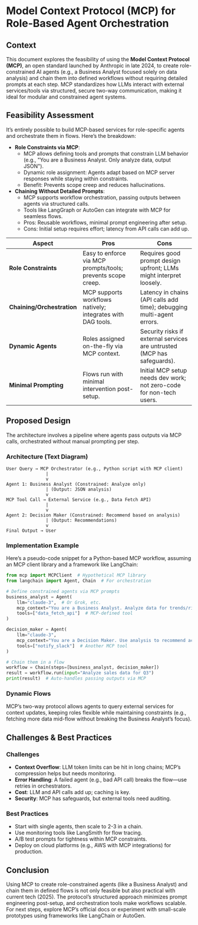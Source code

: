 # Model Context Protocol (MCP) for Role-Based Agent Orchestration

## Context
This document explores the feasibility of using the **Model Context Protocol (MCP)**, an open standard launched by Anthropic in late 2024, to create role-constrained AI agents (e.g., a Business Analyst focused solely on data analysis) and chain them into defined workflows without requiring detailed prompts at each step. MCP standardizes how LLMs interact with external services/tools via structured, secure two-way communication, making it ideal for modular and constrained agent systems.

## Feasibility Assessment
It’s entirely possible to build MCP-based services for role-specific agents and orchestrate them in flows. Here’s the breakdown:

- **Role Constraints via MCP**:
  - MCP allows defining tools and prompts that constrain LLM behavior (e.g., "You are a Business Analyst. Only analyze data, output JSON").
  - Dynamic role assignment: Agents adapt based on MCP server responses while staying within constraints.
  - Benefit: Prevents scope creep and reduces hallucinations.
- **Chaining Without Detailed Prompts**:
  - MCP supports workflow orchestration, passing outputs between agents via structured calls.
  - Tools like LangGraph or AutoGen can integrate with MCP for seamless flows.
  - Pros: Reusable workflows, minimal prompt engineering after setup.
  - Cons: Initial setup requires effort; latency from API calls can add up.

| Aspect | Pros | Cons |
|--------|------|------|
| **Role Constraints** | Easy to enforce via MCP prompts/tools; prevents scope creep. | Requires good prompt design upfront; LLMs might interpret loosely. |
| **Chaining/Orchestration** | MCP supports workflows natively; integrates with DAG tools. | Latency in chains (API calls add time); debugging multi-agent errors. |
| **Dynamic Agents** | Roles assigned on-the-fly via MCP context. | Security risks if external services are untrusted (MCP has safeguards). |
| **Minimal Prompting** | Flows run with minimal intervention post-setup. | Initial MCP setup needs dev work; not zero-code for non-tech users. |

## Proposed Design
The architecture involves a pipeline where agents pass outputs via MCP calls, orchestrated without manual prompting per step.

### Architecture (Text Diagram)
```
User Query → MCP Orchestrator (e.g., Python script with MCP client)
               |
               v
Agent 1: Business Analyst (Constrained: Analyze only)
               | (Output: JSON analysis)
               v
MCP Tool Call → External Service (e.g., Data Fetch API)
               |
               v
Agent 2: Decision Maker (Constrained: Recommend based on analysis)
               | (Output: Recommendations)
               v
Final Output → User
```

### Implementation Example
Here’s a pseudo-code snippet for a Python-based MCP workflow, assuming an MCP client library and a framework like LangChain:

```python
from mcp import MCPClient  # Hypothetical MCP library
from langchain import Agent, Chain  # For orchestration

# Define constrained agents via MCP prompts
business_analyst = Agent(
    llm="claude-3",  # Or Grok, etc.
    mcp_context="You are a Business Analyst. Analyze data for trends/risks. Output JSON only.",
    tools=["data_fetch_api"]  # MCP-defined tool
)

decision_maker = Agent(
    llm="claude-3",
    mcp_context="You are a Decision Maker. Use analysis to recommend actions. No analysis redo.",
    tools=["notify_slack"]  # Another MCP tool
)

# Chain them in a flow
workflow = Chain(steps=[business_analyst, decision_maker])
result = workflow.run(input="Analyze sales data for Q3")
print(result)  # Auto-handles passing outputs via MCP
```

### Dynamic Flows
MCP’s two-way protocol allows agents to query external services for context updates, keeping roles flexible while maintaining constraints (e.g., fetching more data mid-flow without breaking the Business Analyst’s focus).

## Challenges & Best Practices
### Challenges
- **Context Overflow**: LLM token limits can be hit in long chains; MCP’s compression helps but needs monitoring.
- **Error Handling**: A failed agent (e.g., bad API call) breaks the flow—use retries in orchestrators.
- **Cost**: LLM and API calls add up; caching is key.
- **Security**: MCP has safeguards, but external tools need auditing.

### Best Practices
- Start with single agents, then scale to 2-3 in a chain.
- Use monitoring tools like LangSmith for flow tracing.
- A/B test prompts for tightness within MCP constraints.
- Deploy on cloud platforms (e.g., AWS with MCP integrations) for production.

## Conclusion
Using MCP to create role-constrained agents (like a Business Analyst) and chain them in defined flows is not only feasible but also practical with current tech (2025). The protocol’s structured approach minimizes prompt engineering post-setup, and orchestration tools make workflows scalable. For next steps, explore MCP’s official docs or experiment with small-scale prototypes using frameworks like LangChain or AutoGen.